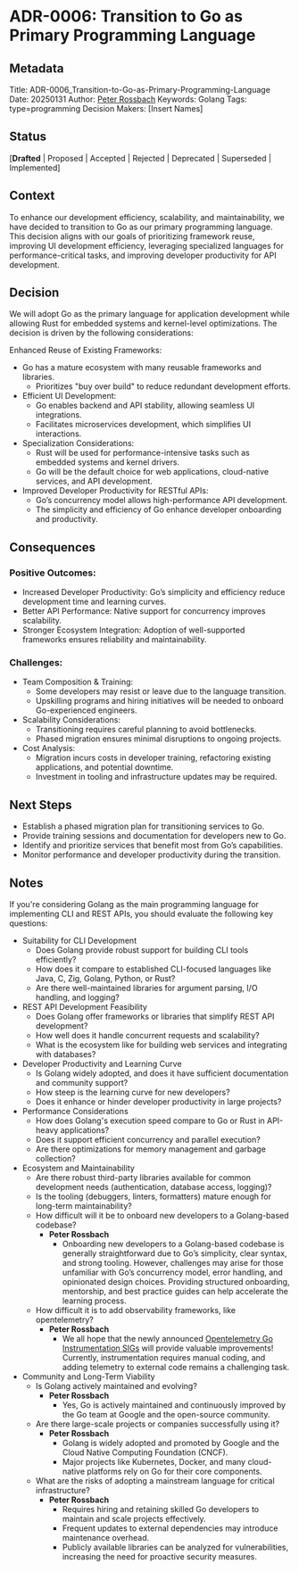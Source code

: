 # ADR-0006: Transition to Go as Primary Programming Language

## Metadata

Title:  ADR-0006_Transition-to-Go-as-Primary-Programming-Language
Date:   20250131
Author: [Peter Rossbach](mailto://peter.rossbach@bee42.com)
Keywords: Golang
Tags: type=programming
Decision Makers: [Insert Names]

## Status

[__Drafted__ | Proposed | Accepted | Rejected | Deprecated | Superseded | Implemented]

## Context

To enhance our development efficiency, scalability, and maintainability, we have decided to transition to Go as our primary programming language. This decision aligns with our goals of prioritizing framework reuse, improving UI development efficiency, leveraging specialized languages for performance-critical tasks, and improving developer productivity for API development.

## Decision

We will adopt Go as the primary language for application development while allowing Rust for embedded systems and kernel-level optimizations. The decision is driven by the following considerations:

Enhanced Reuse of Existing Frameworks:

* Go has a mature ecosystem with many reusable frameworks and libraries.
  * Prioritizes "buy over build" to reduce redundant development efforts.
* Efficient UI Development:
  * Go enables backend and API stability, allowing seamless UI integrations.
  * Facilitates microservices development, which simplifies UI interactions.
* Specialization Considerations:
  * Rust will be used for performance-intensive tasks such as embedded systems and kernel drivers.
  * Go will be the default choice for web applications, cloud-native services, and API development.
* Improved Developer Productivity for RESTful APIs:
  * Go’s concurrency model allows high-performance API development.
  * The simplicity and efficiency of Go enhance developer onboarding and productivity.

## Consequences

### Positive Outcomes:

* Increased Developer Productivity: Go’s simplicity and efficiency reduce development time and learning curves.
* Better API Performance: Native support for concurrency improves scalability.
* Stronger Ecosystem Integration: Adoption of well-supported frameworks ensures reliability and maintainability.

### Challenges:

* Team Composition & Training:
  * Some developers may resist or leave due to the language transition.
  * Upskilling programs and hiring initiatives will be needed to onboard Go-experienced engineers.
* Scalability Considerations:
  * Transitioning requires careful planning to avoid bottlenecks.
  * Phased migration ensures minimal disruptions to ongoing projects.
* Cost Analysis:
  * Migration incurs costs in developer training, refactoring existing applications, and potential downtime.
  * Investment in tooling and infrastructure updates may be required.

## Next Steps

* Establish a phased migration plan for transitioning services to Go.
* Provide training sessions and documentation for developers new to Go.
* Identify and prioritize services that benefit most from Go’s capabilities.
* Monitor performance and developer productivity during the transition.

## Notes

If you're considering Golang as the main programming language for implementing CLI and REST APIs, you should evaluate the following key questions:

* Suitability for CLI Development
  * Does Golang provide robust support for building CLI tools efficiently?
  * How does it compare to established CLI-focused languages like Java, C, Zig, Golang, Python, or Rust?
  * Are there well-maintained libraries for argument parsing, I/O handling, and logging?
* REST API Development Feasibility
  * Does Golang offer frameworks or libraries that simplify REST API development?
  * How well does it handle concurrent requests and scalability?
  * What is the ecosystem like for building web services and integrating with databases?
* Developer Productivity and Learning Curve
  * Is Golang widely adopted, and does it have sufficient documentation and community support?
  * How steep is the learning curve for new developers?
  * Does it enhance or hinder developer productivity in large projects?
* Performance Considerations
  * How does Golang's execution speed compare to Go or Rust in API-heavy applications?
  * Does it support efficient concurrency and parallel execution?
  * Are there optimizations for memory management and garbage collection?
* Ecosystem and Maintainability
  * Are there robust third-party libraries available for common development needs (authentication, database access, logging)?
  * Is the tooling (debuggers, linters, formatters) mature enough for long-term maintainability?
  * How difficult will it be to onboard new developers to a Golang-based codebase?
    * **Peter Rossbach**
      * Onboarding new developers to a Golang-based codebase is generally straightforward due to Go’s simplicity, clear syntax, and strong tooling. However, challenges may arise for those unfamiliar with Go’s concurrency model, error handling, and opinionated design choices. Providing structured onboarding, mentorship, and best practice guides can help accelerate the learning process.
  * How difficult it is to add observability frameworks, like opentelemetry?
    * **Peter Rossbach**
      * We all hope that the newly announced  [Opentelemetry Go Instrumentation SIGs](https://github.com/open-telemetry/opentelemetry-go-instrumentation/) will provide valuable improvements! Currently, instrumentation requires manual coding, and adding telemetry to external code remains a challenging task.
* Community and Long-Term Viability
  * Is Golang actively maintained and evolving?
    * **Peter Rossbach**
      * Yes, Go is actively maintained and continuously improved by the Go team at Google and the open-source community.
  * Are there large-scale projects or companies successfully using it?
    * **Peter Rossbach**
      * Golang is widely adopted and promoted by Google and the Cloud Native Computing Foundation (CNCF).
      * Major projects like Kubernetes, Docker, and many cloud-native platforms rely on Go for their core components.
  * What are the risks of adopting a mainstream language for critical infrastructure?
    * **Peter Rossbach**
      * Requires hiring and retaining skilled Go developers to maintain and scale projects effectively.
      * Frequent updates to external dependencies may introduce maintenance overhead.
      * Publicly available libraries can be analyzed for vulnerabilities, increasing the need for proactive security measures.